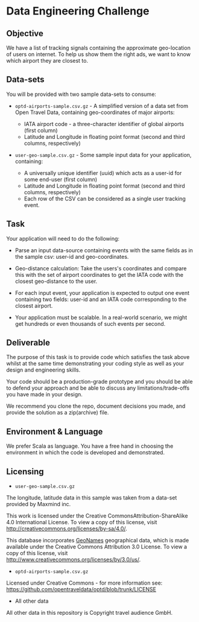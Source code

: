 # Data Engineering Challenge

## Objective

We have a list of tracking signals containing the approximate geo-location of users on internet. 
To help us show them the right ads, we want to know which airport they are closest to.

## Data-sets

You will be provided with two sample data-sets to consume:

* `optd-airports-sample.csv.gz` - A simplified version of a data set from Open Travel Data, containing geo-coordinates 
of major airports:
    * IATA airport code - a three-character identifier of global airports (first column)
    * Latitude and Longitude in floating point format (second and third columns, respectively)

* `user-geo-sample.csv.gz` - Some sample input data for your application, containing:
    * A universally unique identifier (uuid) which acts as a user-id for some end-user (first column)
    * Latitude and Longitude in floating point format (second and third columns, respectively)
    * Each row of the CSV can be considered as a single user tracking event.

## Task

Your application will need to do the following:
  
* Parse an input data-source containing events with the same fields as in the sample csv: user-id and geo-coordinates.

* Geo-distance calculation: Take the users's coordinates and compare this with the set of airport coordinates to get the 
  IATA code with the closest geo-distance to the user.

* For each input event, your application is expected to output one event containing two fields: 
  user-id and an IATA code corresponding to the closest airport.

* Your application must be scalable. 
  In a real-world scenario, we might get hundreds or even thousands of such events per second.

## Deliverable 

The purpose of this task is to provide code which satisfies the task above whilst at the same time demonstrating your 
coding style as well as your design and engineering skills.

Your code should be a production-grade prototype and you should be able to defend your approach and be able to discuss 
any limitations/trade-offs you have made in your design.

We recommend you clone the repo, document decisions you made, and provide the solution as a zip(archive) file.

## Environment & Language

We prefer Scala as language. 
You have a free hand in choosing the environment in which the code is developed and demonstrated.

## Licensing 

* `user-geo-sample.csv.gz`

The longitude, latitude data in this sample was taken from a data-set provided
by Maxmind inc.

This work is licensed under the Creative CommonsAttribution-ShareAlike 4.0 International License. 
To view a copy of this license, visit http://creativecommons.org/licenses/by-sa/4.0/.

This database incorporates [GeoNames](http://www.geonames.org) geographical data, 
which is made available under the Creative Commons Attribution 3.0 License. 
To view a copy of this license, visit http://www.creativecommons.org/licenses/by/3.0/us/.

* `optd-airports-sample.csv.gz`

Licensed under Creative Commons - for more information see: https://github.com/opentraveldata/optd/blob/trunk/LICENSE

* All other data

All other data in this repository is Copyright travel audience GmbH. 
